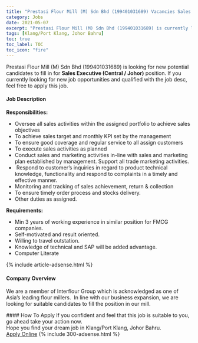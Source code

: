 ```yaml
---
title: "Prestasi Flour Mill (M) Sdn Bhd (199401031689) Vacancies Sales Executive (Central / Johor)" 
category: Jobs 
date: 2021-05-07 
excerpt: "Prestasi Flour Mill (M) Sdn Bhd (199401031689) is currently looking for suitable person to fill in the Sales Executive (Central / Johor) which based in Klang/Port Klang, Johor Bahru" 
tags: [Klang/Port Klang, Johor Bahru] 
toc: true 
toc_label: TOC 
toc_icon: "fire" 
--- 
```


<p>Prestasi Flour Mill (M) Sdn Bhd (199401031689) is looking for new potential candidates to fill in for <b>Sales Executive (Central / Johor)</b> position. If you currently looking for new job opportunities and qualified with the job desc, feel free to apply this job.
</p><div><div><h4>Job Description</h4></div><div><div><span><div><p><strong>Responsibilities:</strong></p><ul><li>Oversee all sales activities within the assigned portfolio to achieve sales objectives</li><li>To achieve sales target and monthly KPI set by the&#160;management</li><li>To ensure good coverage and regular service to all assign customers</li><li>To execute sales activities as planned</li><li>Conduct sales and marketing activities in-line with sales and marketing plan established by management. Support all trade marketing activities.</li><li>&#160;Respond to customer&#8217;s inquiries in regard to product technical knowledge, functionality and respond to complaints in a timely and effective manner.</li><li>Monitoring and tracking of sales achievement, return &amp; collection</li><li>To ensure timely order process and stocks delivery.</li><li>Other duties as assigned.</li></ul><p><strong>Requirements:</strong></p><ul><li>Min 3 years of working experience in similar position for FMCG companies.</li><li>Self-motivated and result oriented.</li><li>Willing to travel outstation.</li><li>Knowledge of technical and SAP will be added advantage.</li><li>Computer Literate</li></ul></div></span></div></div></div> 
{% include article-adsense.html %} 
<div><div><h4>Company Overview</h4></div><div><div><span><div><p>We are a member of Interflour Group which is acknowledged as one of Asia&#8217;s leading flour millers.&#160;&#160;In line with our business expansion, we are looking for suitable candidates to fill the position in our mill.</p></div></span></div></div></div> 
#### How To Apply 
If you confident and feel that this job is suitable to you, go ahead take your action now. <br/> 
Hope you find your dream job in Klang/Port Klang, Johor Bahru. <br/> 
<a href="https://www.jobstreet.com.my/en/job/sales-executive-central-johor-4560431?jobId=jobstreet-my-job-4560431&" class="btn btn--info" target="_blank" rel="nofollow noopenner">Apply Online</a> 
{% include 300-adsense.html %} 